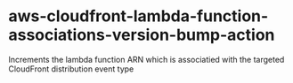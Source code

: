 # aws-cloudfront-lambda-function-associations-version-bump-action
 Increments the lambda function ARN which is associatied with the targeted CloudFront distribution event type
